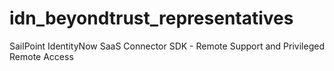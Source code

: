 # idn_beyondtrust_representatives
SailPoint IdentityNow SaaS Connector SDK - Remote Support and Privileged Remote Access
